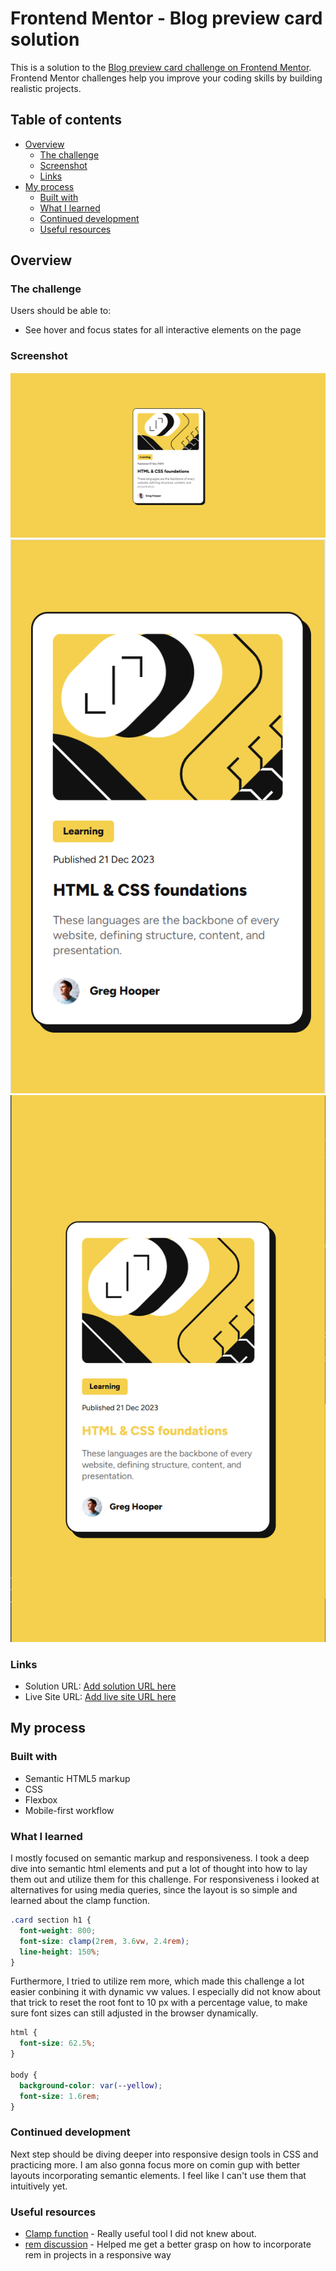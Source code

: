 # Frontend Mentor - Blog preview card solution

This is a solution to the [Blog preview card challenge on Frontend Mentor](https://www.frontendmentor.io/challenges/blog-preview-card-ckPaj01IcS). Frontend Mentor challenges help you improve your coding skills by building realistic projects.

## Table of contents

- [Overview](#overview)
  - [The challenge](#the-challenge)
  - [Screenshot](#screenshot)
  - [Links](#links)
- [My process](#my-process)
  - [Built with](#built-with)
  - [What I learned](#what-i-learned)
  - [Continued development](#continued-development)
  - [Useful resources](#useful-resources)

## Overview

### The challenge

Users should be able to:

- See hover and focus states for all interactive elements on the page

### Screenshot

![](./screenshot_desktop.png)
![](./screenshot_mobile.png)
![](./screenshot_state.png)

### Links

- Solution URL: [Add solution URL here](https://your-solution-url.com)
- Live Site URL: [Add live site URL here](https://your-live-site-url.com)

## My process

### Built with

- Semantic HTML5 markup
- CSS
- Flexbox
- Mobile-first workflow

### What I learned

I mostly focused on semantic markup and responsiveness. I took a deep dive into semantic html elements and put a lot of thought into how to lay them out and utilize them for this challenge. For responsiveness i looked at alternatives for using media queries, since the layout is so simple and learned about the clamp function.

```css
.card section h1 {
  font-weight: 800;
  font-size: clamp(2rem, 3.6vw, 2.4rem);
  line-height: 150%;
}
```

Furthermore, I tried to utilize rem more, which made this challenge a lot easier conbining it with dynamic vw values. I especially did not know about that trick to reset the root font to 10 px with a percentage value, to make sure font sizes can still adjusted in the browser dynamically.

```css
html {
  font-size: 62.5%;
}

body {
  background-color: var(--yellow);
  font-size: 1.6rem;
}
```

### Continued development

Next step should be diving deeper into responsive design tools in CSS and practicing more. I am also gonna focus more on comin gup with better layouts incorporating semantic elements. I feel like I can't use them that intuitively yet.

### Useful resources

- [Clamp function](https://developer.mozilla.org/en-US/docs/Web/CSS/clamp) - Really useful tool I did not knew about.
- [rem discussion](https://stackoverflow.com/questions/30374863/why-use-rem-instead-px-when-its-the-same-anyway) - Helped me get a better grasp on how to incorporate rem in projects in a responsive way
